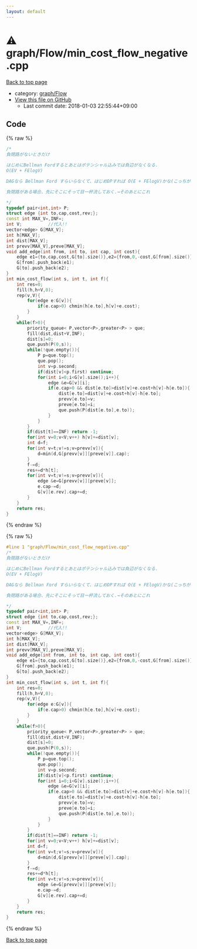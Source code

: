 ```yaml
---
layout: default
---
```


<!-- mathjax config similar to math.stackexchange -->
<script type="text/javascript" async
  src="https://cdnjs.cloudflare.com/ajax/libs/mathjax/2.7.5/MathJax.js?config=TeX-MML-AM_CHTML">
</script>
<script type="text/x-mathjax-config">
  MathJax.Hub.Config({
    TeX: { equationNumbers: { autoNumber: "AMS" }},
    tex2jax: {
      inlineMath: [ ['$','$'] ],
      processEscapes: true
    },
    "HTML-CSS": { matchFontHeight: false },
    displayAlign: "left",
    displayIndent: "2em"
  });
</script>

<script type="text/javascript" src="https://cdnjs.cloudflare.com/ajax/libs/jquery/3.4.1/jquery.min.js"></script>
<script src="https://cdn.jsdelivr.net/npm/jquery-balloon-js@1.1.2/jquery.balloon.min.js" integrity="sha256-ZEYs9VrgAeNuPvs15E39OsyOJaIkXEEt10fzxJ20+2I=" crossorigin="anonymous"></script>
<script type="text/javascript" src="../../../assets/js/copy-button.js"></script>
<link rel="stylesheet" href="../../../assets/css/copy-button.css" />


# :warning: graph/Flow/min_cost_flow_negative.cpp

<a href="../../../index.html">Back to top page</a>

* category: <a href="../../../index.html#c1b32428735d2269ee124b3a330cfcaa">graph/Flow</a>
* <a href="{{ site.github.repository_url }}/blob/master/graph/Flow/min_cost_flow_negative.cpp">View this file on GitHub</a>
    - Last commit date: 2018-01-03 22:55:44+09:00




## Code

<a id="unbundled"></a>
{% raw %}
```cpp
/*
負閉路がないときだけ

はじめにBellman Fordするとあとはポテンシャル込みでは負辺がなくなる.
O(EV + FElogV)

DAGなら Bellman Ford すらいらなくて、はじめDPすれば O(E + FElogV)かな(こっちがいることあるかなあ)

負閉路がある場合、先にそこにそって目一杯流しておく.→そのあとにこれ

*/
typedef pair<int,int> P;
struct edge {int to,cap,cost,rev;};
const int MAX_V=,INF=;
int V;			//代入!!
vector<edge> G[MAX_V];
int h[MAX_V];
int dist[MAX_V];
int prevv[MAX_V],preve[MAX_V];
void add_edge(int from, int to, int cap, int cost){
	edge e1={to,cap,cost,G[to].size()},e2={from,0,-cost,G[from].size()};
	G[from].push_back(e1);
	G[to].push_back(e2);
}
int min_cost_flow(int s, int t, int f){
	int res=0;
	fill(h,h+V,0);
	rep(v,V){
		for(edge e:G[v]){
			if(e.cap>0) chmin(h[e.to],h[v]+e.cost);
		}
	}
	while(f>0){
		priority_queue< P,vector<P>,greater<P> > que;
		fill(dist,dist+V,INF);
		dist[s]=0;
		que.push(P(0,s));
		while(!que.empty()){
			P p=que.top();
			que.pop();
			int v=p.second;
			if(dist[v]<p.first) continue;
			for(int i=0;i<G[v].size();i++){
				edge &e=G[v][i];
				if(e.cap>0 && dist[e.to]>dist[v]+e.cost+h[v]-h[e.to]){
					dist[e.to]=dist[v]+e.cost+h[v]-h[e.to];
					prevv[e.to]=v;
					preve[e.to]=i;
					que.push(P(dist[e.to],e.to));
				}
			}
		}
		if(dist[t]==INF) return -1;
		for(int v=0;v<V;v++) h[v]+=dist[v];
		int d=f;
		for(int v=t;v!=s;v=prevv[v]){
			d=min(d,G[prevv[v]][preve[v]].cap);
		}
		f-=d;
		res+=d*h[t];
		for(int v=t;v!=s;v=prevv[v]){
			edge &e=G[prevv[v]][preve[v]];
			e.cap-=d;
			G[v][e.rev].cap+=d;
		}
	}
	return res;
}

```
{% endraw %}

<a id="bundled"></a>
{% raw %}
```cpp
#line 1 "graph/Flow/min_cost_flow_negative.cpp"
/*
負閉路がないときだけ

はじめにBellman Fordするとあとはポテンシャル込みでは負辺がなくなる.
O(EV + FElogV)

DAGなら Bellman Ford すらいらなくて、はじめDPすれば O(E + FElogV)かな(こっちがいることあるかなあ)

負閉路がある場合、先にそこにそって目一杯流しておく.→そのあとにこれ

*/
typedef pair<int,int> P;
struct edge {int to,cap,cost,rev;};
const int MAX_V=,INF=;
int V;			//代入!!
vector<edge> G[MAX_V];
int h[MAX_V];
int dist[MAX_V];
int prevv[MAX_V],preve[MAX_V];
void add_edge(int from, int to, int cap, int cost){
	edge e1={to,cap,cost,G[to].size()},e2={from,0,-cost,G[from].size()};
	G[from].push_back(e1);
	G[to].push_back(e2);
}
int min_cost_flow(int s, int t, int f){
	int res=0;
	fill(h,h+V,0);
	rep(v,V){
		for(edge e:G[v]){
			if(e.cap>0) chmin(h[e.to],h[v]+e.cost);
		}
	}
	while(f>0){
		priority_queue< P,vector<P>,greater<P> > que;
		fill(dist,dist+V,INF);
		dist[s]=0;
		que.push(P(0,s));
		while(!que.empty()){
			P p=que.top();
			que.pop();
			int v=p.second;
			if(dist[v]<p.first) continue;
			for(int i=0;i<G[v].size();i++){
				edge &e=G[v][i];
				if(e.cap>0 && dist[e.to]>dist[v]+e.cost+h[v]-h[e.to]){
					dist[e.to]=dist[v]+e.cost+h[v]-h[e.to];
					prevv[e.to]=v;
					preve[e.to]=i;
					que.push(P(dist[e.to],e.to));
				}
			}
		}
		if(dist[t]==INF) return -1;
		for(int v=0;v<V;v++) h[v]+=dist[v];
		int d=f;
		for(int v=t;v!=s;v=prevv[v]){
			d=min(d,G[prevv[v]][preve[v]].cap);
		}
		f-=d;
		res+=d*h[t];
		for(int v=t;v!=s;v=prevv[v]){
			edge &e=G[prevv[v]][preve[v]];
			e.cap-=d;
			G[v][e.rev].cap+=d;
		}
	}
	return res;
}

```
{% endraw %}

<a href="../../../index.html">Back to top page</a>

